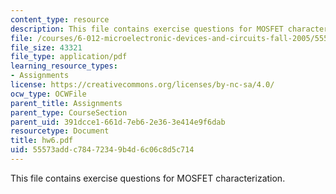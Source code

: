 ```yaml
---
content_type: resource
description: This file contains exercise questions for MOSFET characterization.
file: /courses/6-012-microelectronic-devices-and-circuits-fall-2005/55573addc78472349b4d6c06c8d5c714_hw6.pdf
file_size: 43321
file_type: application/pdf
learning_resource_types:
- Assignments
license: https://creativecommons.org/licenses/by-nc-sa/4.0/
ocw_type: OCWFile
parent_title: Assignments
parent_type: CourseSection
parent_uid: 391dcce1-661d-7eb6-2e36-3e414e9f6dab
resourcetype: Document
title: hw6.pdf
uid: 55573add-c784-7234-9b4d-6c06c8d5c714
---
```

This file contains exercise questions for MOSFET characterization.